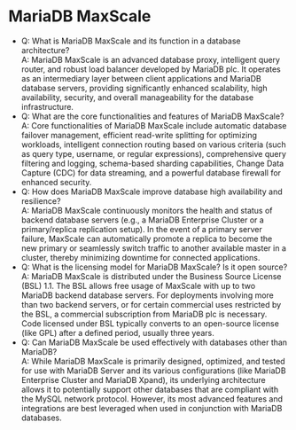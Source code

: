 # MariaDB MaxScale

* Q: What is MariaDB MaxScale and its function in a database architecture?\
  A: MariaDB MaxScale is an advanced database proxy, intelligent query router, and robust load balancer developed by MariaDB plc. It operates as an intermediary layer between client applications and MariaDB database servers, providing significantly enhanced scalability, high availability, security, and overall manageability for the database infrastructure.
* Q: What are the core functionalities and features of MariaDB MaxScale?\
  A: Core functionalities of MariaDB MaxScale include automatic database failover management, efficient read-write splitting for optimizing workloads, intelligent connection routing based on various criteria (such as query type, username, or regular expressions), comprehensive query filtering and logging, schema-based sharding capabilities, Change Data Capture (CDC) for data streaming, and a powerful database firewall for enhanced security.
* Q: How does MariaDB MaxScale improve database high availability and resilience?\
  A: MariaDB MaxScale continuously monitors the health and status of backend database servers (e.g., a MariaDB Enterprise Cluster or a primary/replica replication setup). In the event of a primary server failure, MaxScale can automatically promote a replica to become the new primary or seamlessly switch traffic to another available master in a cluster, thereby minimizing downtime for connected applications.
* Q: What is the licensing model for MariaDB MaxScale? Is it open source?\
  A: MariaDB MaxScale is distributed under the Business Source License (BSL) 1.1. The BSL allows free usage of MaxScale with up to two MariaDB backend database servers. For deployments involving more than two backend servers, or for certain commercial uses restricted by the BSL, a commercial subscription from MariaDB plc is necessary. Code licensed under BSL typically converts to an open-source license (like GPL) after a defined period, usually three years.
* Q: Can MariaDB MaxScale be used effectively with databases other than MariaDB?\
  A: While MariaDB MaxScale is primarily designed, optimized, and tested for use with MariaDB Server and its various configurations (like MariaDB Enterprise Cluster and MariaDB Xpand), its underlying architecture allows it to potentially support other databases that are compliant with the MySQL network protocol. However, its most advanced features and integrations are best leveraged when used in conjunction with MariaDB databases.

